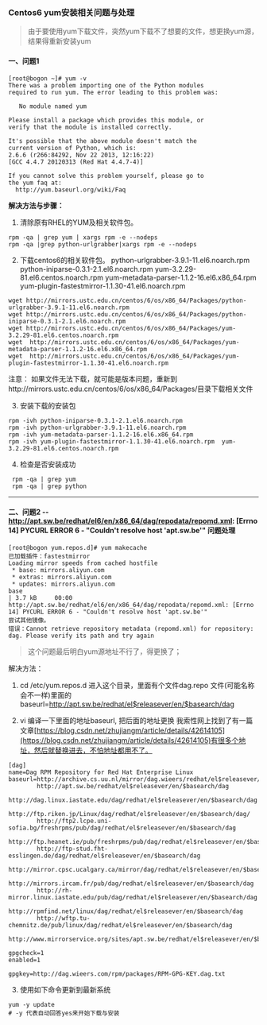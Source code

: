 ### Centos6 yum安装相关问题与处理

> 由于要使用yum下载文件，突然yum下载不了想要的文件，想更换yum源，结果得重新安装yum

#### 一、问题1
```
[root@bogon ~]# yum -v
There was a problem importing one of the Python modules
required to run yum. The error leading to this problem was:

   No module named yum

Please install a package which provides this module, or
verify that the module is installed correctly.

It's possible that the above module doesn't match the
current version of Python, which is:
2.6.6 (r266:84292, Nov 22 2013, 12:16:22) 
[GCC 4.4.7 20120313 (Red Hat 4.4.7-4)]

If you cannot solve this problem yourself, please go to 
the yum faq at:
  http://yum.baseurl.org/wiki/Faq
```

**解决方法与步骤：**

1. 清除原有RHEL的YUM及相关软件包。
```
rpm -qa | grep yum | xargs rpm -e --nodeps
rpm -qa |grep python-urlgrabber|xargs rpm -e --nodeps
```
2. 下载centos6的相关软件包。
python-urlgrabber-3.9.1-11.el6.noarch.rpm
python-iniparse-0.3.1-2.1.el6.noarch.rpm
yum-3.2.29-81.el6.centos.noarch.rpm
yum-metadata-parser-1.1.2-16.el6.x86_64.rpm
yum-plugin-fastestmirror-1.1.30-41.el6.noarch.rpm
```
wget http://mirrors.ustc.edu.cn/centos/6/os/x86_64/Packages/python-urlgrabber-3.9.1-11.el6.noarch.rpm
wget http://mirrors.ustc.edu.cn/centos/6/os/x86_64/Packages/python-iniparse-0.3.1-2.1.el6.noarch.rpm
wget http://mirrors.ustc.edu.cn/centos/6/os/x86_64/Packages/yum-3.2.29-81.el6.centos.noarch.rpm
wget  http://mirrors.ustc.edu.cn/centos/6/os/x86_64/Packages/yum-metadata-parser-1.1.2-16.el6.x86_64.rpm
wget  http://mirrors.ustc.edu.cn/centos/6/os/x86_64/Packages/yum-plugin-fastestmirror-1.1.30-41.el6.noarch.rpm
```

注意：
如果文件无法下载，就可能是版本问题，重新到http://mirrors.ustc.edu.cn/centos/6/os/x86_64/Packages/目录下载相关文件

3. 安装下载的安装包

```
rpm -ivh python-iniparse-0.3.1-2.1.el6.noarch.rpm
rpm -ivh python-urlgrabber-3.9.1-11.el6.noarch.rpm 
rpm -ivh yum-metadata-parser-1.1.2-16.el6.x86_64.rpm               
rpm -ivh yum-plugin-fastestmirror-1.1.30-41.el6.noarch.rpm  yum-3.2.29-81.el6.centos.noarch.rpm 

```
4. 检查是否安装成功

```
 rpm -qa | grep yum
 rpm -qa | grep python
```

--------------

#### 二、问题2 --  http://apt.sw.be/redhat/el6/en/x86_64/dag/repodata/repomd.xml: [Errno 14] PYCURL ERROR 6 - "Couldn't resolve host 'apt.sw.be'" 问题处理

```
[root@bogon yum.repos.d]# yum makecache
已加载插件：fastestmirror
Loading mirror speeds from cached hostfile
 * base: mirrors.aliyun.com
 * extras: mirrors.aliyun.com
 * updates: mirrors.aliyun.com
base                                                                       | 3.7 kB     00:00     
http://apt.sw.be/redhat/el6/en/x86_64/dag/repodata/repomd.xml: [Errno 14] PYCURL ERROR 6 - "Couldn't resolve host 'apt.sw.be'"
尝试其他镜像。
错误：Cannot retrieve repository metadata (repomd.xml) for repository: dag. Please verify its path and try again
```

>  这个问题最后明白yum源地址不行了，得更换了； 

解决方法：

1.  cd /etc/yum.repos.d 进入这个目录，里面有个文件dag.repo 文件(可能名称会不一样)里面的 baseurl=http://apt.sw.be/redhat/el$releasever/en/$basearch/dag

2.  vi 编译一下里面的地址baseurl, 把后面的地址更换
我索性网上找到了有一篇文章[https://blog.csdn.net/zhujiangm/article/details/42614105](https://blog.csdn.net/zhujiangm/article/details/42614105)有很多个地址，然后就替换进去，不怕地址都用不了。

```
[dag]
name=Dag RPM Repository for Red Hat Enterprise Linux
baseurl=http://archive.cs.uu.nl/mirror/dag.wieers/redhat/el$releasever/en/$basearch/dag
        http://apt.sw.be/redhat/el$releasever/en/$basearch/dag
        http://dag.linux.iastate.edu/dag/redhat/el$releasever/en/$basearch/dag
        http://ftp.riken.jp/Linux/dag/redhat/el$releasever/en/$basearch/dag/
        http://ftp2.lcpe.uni-sofia.bg/freshrpms/pub/dag/redhat/el$releasever/en/$basearch/dag
        http://ftp.heanet.ie/pub/freshrpms/pub/dag/redhat/el$releasever/en/$basearch/dag
        http://ftp-stud.fht-esslingen.de/dag/redhat/el$releasever/en/$basearch/dag
        http://mirror.cpsc.ucalgary.ca/mirror/dag/redhat/el$releasever/en/$basearch/dag
        http://mirrors.ircam.fr/pub/dag/redhat/el$releasever/en/$basearch/dag
        http://rh-mirror.linux.iastate.edu/pub/dag/redhat/el$releasever/en/$basearch/dag
        http://rpmfind.net/linux/dag/redhat/el$releasever/en/$basearch/dag
        http://wftp.tu-chemnitz.de/pub/linux/dag/redhat/el$releasever/en/$basearch/dag
        http://www.mirrorservice.org/sites/apt.sw.be/redhat/el$releasever/en/$basearch/dag

gpgcheck=1
enabled=1

gpgkey=http://dag.wieers.com/rpm/packages/RPM-GPG-KEY.dag.txt
```

3. 使用如下命令更新到最新系统

```
yum -y update 
# -y 代表自动回答yes来开始下载与安装
```
